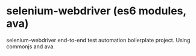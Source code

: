 # selenium-webdriver (es6 modules, ava)
selenium-webdriver end-to-end test automation boilerplate project. Using commonjs and ava.

